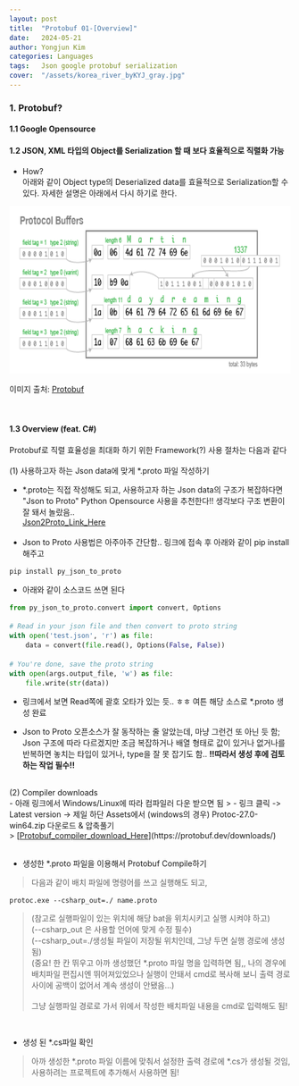 ```yaml
---
layout: post
title:  "Protobuf 01-[Overview]"
date:   2024-05-21
author: Yongjun Kim
categories: Languages
tags:	Json google protobuf serialization
cover:  "/assets/korea_river_byKYJ_gray.jpg"
---
```



### 1. Protobuf?
#### 1.1  Google Opensource <br>
#### 1.2 JSON, XML 타입의 Object를 Serialization 할 때 보다 효율적으로 직렬화 가능 <br>

- How?<br>
아래와 같이 Object type의 Deserialized data를 효율적으로 Serialization할 수 있다. 자세한 설명은 아래에서 다시 하기로 한다.<br>

<img src="/assets/posts/CS04/protobuf.png" width="700" height="300" title="Protobuf mechanism">

이미지 출처: [<u>Protobuf</u>](https://martin.kleppmann.com/2012/12/05/schema-evolution-in-avro-protocol-buffers-thrift.html)
<br><br><br>

#### 1.3 Overview (feat. C#)<br>
Protobuf로 직렬 효율성을 최대화 하기 위한 Framework(?) 사용 절차는 다음과 같다<br><br>
(1) 사용하고자 하는 Json data에 맞게 *.proto 파일 작성하기<br>
- *.proto는 직접 작성해도 되고, 사용하고자 하는 Json data의 구조가 복잡하다면 "Json to Proto" Python Opensource 사용을 추천한다!! 생각보다 구조 변환이 잘 돼서 놀랐음..<br> [<u>Json2Proto_Link_Here</u>](https://pypi.org/project/py-json-to-proto/)<br><br>
- Json to Proto 사용법은 아주아주 간단함.. 링크에 접속 후 아래와 같이 pip install 해주고
```python
pip install py_json_to_proto
```

- 아래와 같이 소스코드 쓰면 된다

```python
from py_json_to_proto.convert import convert, Options

# Read in your json file and then convert to proto string
with open('test.json', 'r') as file:
    data = convert(file.read(), Options(False, False))

# You're done, save the proto string
with open(args.output_file, 'w') as file:
    file.write(str(data))
```

- 링크에서 보면 Read쪽에 괄호 오타가 있는 듯.. ㅎㅎ 여튼 해당 소스로 *.proto 생성 완료 <br>

- Json to Proto 오픈소스가 잘 동작하는 줄 알았는데, 마냥 그런건 또 아닌 듯 함; Json 구조에 따라 다르겠지만 조금 복잡하거나 배열 형태로 값이 있거나 없거나를 반복하면 놓치는 타입이 있거나, type을 잘 못 잡기도 함..
__!!따라서 생성 후에 검토하는 작업 필수!!__

<br>
(2) Compiler downloads<br>
- 아래 링크에서 Windows/Linux에 따라 컴파일러 다운 받으면 됨
> - 링크 클릭 -> Latest version -> 제일 하단 Assets에서 (windows의 경우) Protoc-27.0-win64.zip 다운로드 & 압축풀기<br>
> [<u>Protobuf_compiler_download_Here</u>](https://protobuf.dev/downloads/)<br><br>

- 생성한 *.proto 파일을 이용해서 Protobuf Compile하기
> 다음과 같이 배치 파일에 명령어를 쓰고 실행해도 되고,
```
protoc.exe --csharp_out=./ name.proto
```
> (참고로 실행파일이 있는 위치에 해당 bat을 위치시키고 실행 시켜야 하고)<br>
> (--csharp_out 은 사용할 언어에 맞게 수정 필수)<br>
> (--csharp_out=./생성될 파일이 저장될 위치인데, 그냥 두면 실행 경로에 생성됨)<br>
> (중요! 한 칸 뛰우고 아까 생성했던 *.proto 파일 명을 입력하면 됨,, 나의 경우에 배치파일 편집시엔 뛰어져있었으나 실행이 안돼서 cmd로 복사해 보니 출력 경로 사이에 공백이 없어서 계속 생성이 안됐음...)<br><br>
> 그냥 실행파일 경로로 가서 위에서 작성한 배치파일 내용을 cmd로 입력해도 됨!
<br>

- 생성 된 *.cs파일 확인
> 아까 생성한 *.proto 파일 이름에 맞춰서 설정한 출력 경로에 *.cs가 생성될 것임, 사용하려는 프로젝트에 추가해서 사용하면 됨!
<br>


